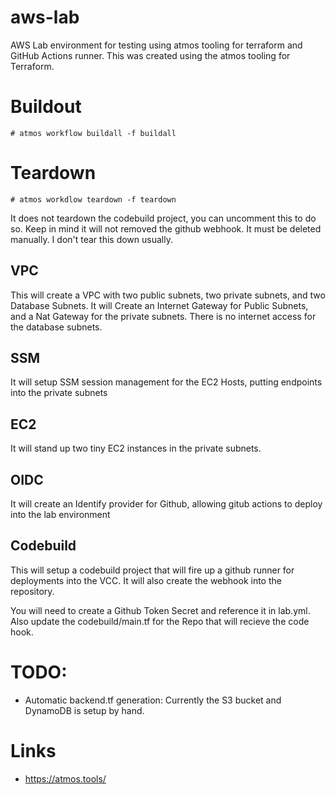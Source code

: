 # aws-lab
AWS Lab environment for testing using atmos tooling for terraform and GitHub Actions runner.
This was created using the atmos tooling for Terraform.

# Buildout
   ``` # atmos workflow buildall -f buildall ```
# Teardown
   ``` # atmos workdlow teardown -f teardown ```

It does not teardown the codebuild project, you can uncomment this to do so. Keep in mind it will not
removed the github webhook. It must be deleted manually. I don't tear this down usually.

## VPC
This will create a VPC with two public subnets, two private subnets, and two Database Subnets. It will
Create an Internet Gateway for Public Subnets, and a Nat Gateway for the private subnets. There is no
internet access for the database subnets.

## SSM
It will setup SSM session management for the EC2 Hosts, putting endpoints into the private
subnets

## EC2
It will stand up two tiny EC2 instances in the private subnets.

## OIDC
It will create an Identify provider for Github, allowing gitub actions to deploy into the lab
environment

## Codebuild
This will setup a codebuild project that will fire up a github runner for deployments into the VCC.
It will also create the webhook into the repository. 

You will need to create a Github Token Secret and reference it in lab.yml. Also update
the codebuild/main.tf for the Repo that will recieve the code hook.


# TODO:
* Automatic backend.tf generation: Currently the S3 bucket and DynamoDB is setup by hand.

# Links
* https://atmos.tools/

